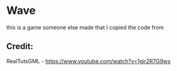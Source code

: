 # Wave
this is a game someone else made that I copied the code from

## Credit:


RealTutsGML - https://www.youtube.com/watch?v=1gir2R7G9ws
